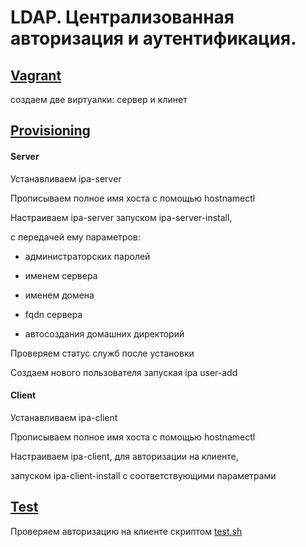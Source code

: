 <h1>LDAP. Централизованная авторизация и аутентификация.</h1>

<h2><a href="Vagrantfile">Vagrant</a></h2>

создаем две виртуалки: сервер и клинет

<h2><a href="provi.sh">Provisioning</a></h2>

<h4>Server</h4>

Устанавливаем ipa-server

Прописываем полное имя хоста с помощью hostnamectl

Настраиваем ipa-server запуском ipa-server-install,

с передачей ему параметров:

- администраторских паролей

- именем сервера

- именем домена

- fqdn сервера

- автосоздания домашних директорий

Проверяем статус служб после установки

Создаем нового пользователя запуская ipa user-add

<h4>Client</h4>

Устанавливаем ipa-client

Прописываем полное имя хоста с помощью hostnamectl

Настраиваем ipa-client, для авторизации на клиенте,

запуском ipa-client-install с соответствующими параметрами

<h2><a href="test.sh">Test</a></h2>

Проверяем авторизацию на клиенте скриптом <a href="test.sh">test.sh</a>